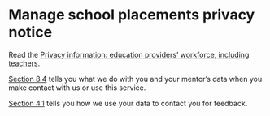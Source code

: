 # Manage school placements privacy notice

Read the [Privacy information: education providers’ workforce, including teachers](https://www.gov.uk/government/publications/privacy-information-education-providers-workforce-including-teachers/privacy-information-education-providers-workforce-including-teachers).

[Section 8.4](https://www.gov.uk/government/publications/privacy-information-education-providers-workforce-including-teachers/privacy-information-education-providers-workforce-including-teachers#using-your-data-to-maintain-a-list-of-teachers) tells you what we do with you and your mentor’s data when you make contact with us or use this service.

[Section 4.1](https://www.gov.uk/government/publications/privacy-information-education-providers-workforce-including-teachers/privacy-information-education-providers-workforce-including-teachers#using-your-datato-contact-you-for-feed) tells you how we use your data to contact you for feedback.